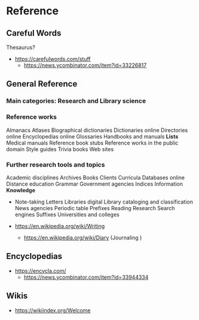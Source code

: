 # Reference

## Careful Words

Thesaurus?

* https://carefulwords.com/stuff
  * https://news.ycombinator.com/item?id=33226817


## General Reference

### Main categories: Research and Library science

### Reference works

Almanacs
Atlases
Biographical dictionaries
Dictionaries online
Directories online
Encyclopedias online
Glossaries
Handbooks and manuals
**Lists**
Medical manuals
Reference book stubs
Reference works in the public domain
Style guides
Trivia books
Web sites

### Further research tools and topics

Academic disciplines
Archives
Books
Clients
Curricula
Databases online
Distance education
Grammar
Government agencies
Indices
Information
**Knowledge**
* Note-taking
Letters
Libraries digital
Library cataloging and classification
News agencies
Periodic table
Prefixes
Reading
Research
Search engines
Suffixes
Universities and colleges

* https://en.wikipedia.org/wiki/Writing
  * https://en.wikipedia.org/wiki/Diary (Journaling )

## Encyclopedias

* https://encycla.com/
  * https://news.ycombinator.com/item?id=33944334

## Wikis

* https://wikiindex.org/Welcome
